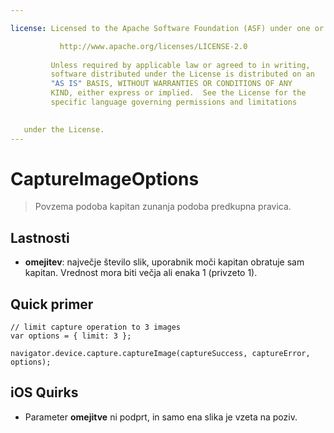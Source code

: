 ```yaml
---

license: Licensed to the Apache Software Foundation (ASF) under one or more contributor license agreements. See the NOTICE file distributed with this work for additional information regarding copyright ownership. The ASF licenses this file to you under the Apache License, Version 2.0 (the "License"); you may not use this file except in compliance with the License. You may obtain a copy of the License at

           http://www.apache.org/licenses/LICENSE-2.0
    
         Unless required by applicable law or agreed to in writing,
         software distributed under the License is distributed on an
         "AS IS" BASIS, WITHOUT WARRANTIES OR CONDITIONS OF ANY
         KIND, either express or implied.  See the License for the
         specific language governing permissions and limitations
    

   under the License.
---
```


# CaptureImageOptions

> Povzema podoba kapitan zunanja podoba predkupna pravica.

## Lastnosti

*   **omejitev**: največje število slik, uporabnik moči kapitan obratuje sam kapitan. Vrednost mora biti večja ali enaka 1 (privzeto 1).

## Quick primer

    // limit capture operation to 3 images
    var options = { limit: 3 };
    
    navigator.device.capture.captureImage(captureSuccess, captureError, options);
    

## iOS Quirks

*   Parameter **omejitve** ni podprt, in samo ena slika je vzeta na poziv.